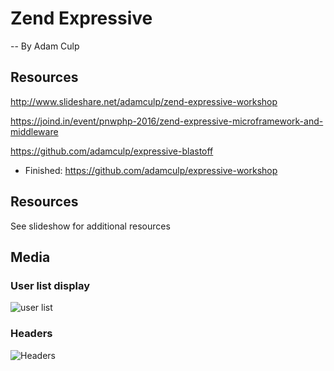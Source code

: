 # Zend Expressive

-- By Adam Culp

## Resources

http://www.slideshare.net/adamculp/zend-expressive-workshop 

https://joind.in/event/pnwphp-2016/zend-expressive-microframework-and-middleware 

https://github.com/adamculp/expressive-blastoff 

* Finished: https://github.com/adamculp/expressive-workshop

## Resources

See slideshow for additional resources 

## Media

### User list display

![user list](media/zend-expressive-user-list.png)


### Headers

![Headers](media/zend-expressive-headers.png)

